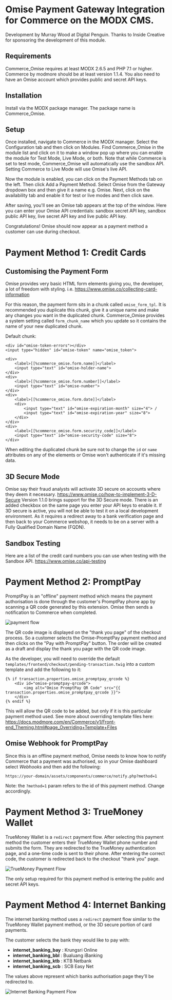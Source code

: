 Omise Payment Gateway Integration for Commerce on the MODX CMS.
=
Development by Murray Wood at Digital Penguin. Thanks to Inside Creative for sponsoring the development of this module.

Requirements
-
Commerce_Omise requires at least MODX 2.6.5 and PHP 7.1 or higher. Commerce by modmore should be at least version 1.1.4. You also need to have an Omise account which provides public and secret API keys.

Installation
-
Install via the MODX package manager. The package name is Commerce_Omise.

Setup
-
Once installed, navigate to Commerce in the MODX manager. Select the Configuration tab and then click on Modules. Find Commerce_Omise in the module list and click on it to make a window pop up where you can enable the module for Test Mode, Live Mode, or both. Note that while Commerce is set to test mode, Commerce_Omise will automatically use the sandbox API. Setting Commerce to Live Mode will use Omise's live API.

Now the module is enabled, you can click on the Payment Methods tab on the left. Then click Add a Payment Method. Select Omise from the Gateway dropdown box and then give it a name e.g. Omise. Next, click on the availability tab and enable it for test or live modes and then click save.

After saving, you'll see an Omise tab appears at the top of the window. Here you can enter your Omise API credentials: sandbox secret API key, sandbox public API key, live secret API key and live public API key.

Congratulations! Omise should now appear as a payment method a customer can use during checkout.

Payment Method 1: Credit Cards
==

Customising the Payment Form
-
Omise provides very basic HTML form elements giving you, the developer, a lot of freedom with styling. 
i.e. https://www.omise.co/collecting-card-information

For this reason, the payment form sits in a chunk called `omise_form_tpl`. It is recommended you duplicate this chunk, give it a unique name and make any changes you want in the duplicated chunk. 
Commerce_Omise provides a system setting called `form_chunk_name` which you update so it contains the name of your new duplicated chunk.

Default chunk:
```
<div id="omise-token-errors"></div>
<input type="hidden" id="omise-token" name="omise_token">

<div>
    <label>[[%commerce_omise.form.name]]</label>
    <input type="text" id="omise-holder-name">
</div>
<div>
    <label>[[%commerce_omise.form.number]]</label>
    <input type="text" id="omise-number">
</div>
<div>
    <label>[[%commerce_omise.form.date]]</label>
    <div>
        <input type="text" id="omise-expiration-month" size="4"> /
        <input type="text" id="omise-expiration-year" size="8">
    </div>
</div>
<div>
    <label>[[%commerce_omise.form.security_code]]</label>
    <input type="text" id="omise-security-code" size="8">
</div>
```

When editing the duplicated chunk be sure not to change the `id` or `name` attributes on any of the elements or Omise won't authenticate if it's missing data.

3D Secure Mode
-
Omise say their fraud analysts will activate 3D secure on accounts where they deem it necessary.
https://www.omise.co/how-to-implement-3-D-Secure
Version 1.1.0 brings support for the 3D Secure mode. There is an added checkbox on the same page
you enter your API keys to enable it.
If 3D secure is active, you will not be able to test it on a local development environment. As it 
requires a redirect away to a bank verification page and then back to your Commerce webshop, it 
needs to be on a server with a Fully Qualified Domain Name (FQDN). 

Sandbox Testing
-
Here are a list of the credit card numbers you can use when testing with the Sandbox API.
https://www.omise.co/api-testing


Payment Method 2: PromptPay
==

PromptPay is an "offline" payment method which means the payment authorisation is done through the customer's PromptPay 
phone app by scanning a QR code generated by this extension. Omise then sends a notification to Commerce when completed.

![payment flow](https://cdn.omise.co/assets/screenshots/articles/2017-11-02/promptpay/payment_flow_desktop.png)

The QR code image is displayed on the "thank you page" of the checkout process. So a customer selects the Omise-PromptPay 
payment method and then clicks on the "Pay with PromptPay" button. The order will be created as a draft and
display the thank you page with the QR code image.  

As the developer, you will need to override the default `templates/frontend/checkout/pending-transaction.twig` into a custom template and 
add the following to it:
```
{% if transaction.properties.omise_promptpay_qrcode %}
    <div id="omise-promptpay-qrcode">
        <img alt="Omise PromptPay QR Code" src="{{ transaction.properties.omise_promptpay_qrcode }}">
    </div>
{% endif %}
```
This will allow the QR code to be added, but only if it is this particular payment method used.
See more about overriding template files here: https://docs.modmore.com/en/Commerce/v1/Front-end_Theming.html#page_Overriding+Template+Files

Omise Webhook for PromptPay
--

Since this is an offline payment method, Omise needs to know how to notify Commerce that a payment was authorised, so in your Omise dashboard select
*Webhooks* and then add the following:
```
https://your-domain/assets/components/commerce/notify.php?method=1
```
Note: the `?method=1` param refers to the id of this payment method. Change accordingly.

Payment Method 3: TrueMoney Wallet
==

TrueMoney Wallet is a `redirect` payment flow. After selecting this payment method the customer enters their
TrueMoney Wallet phone number and submits the form. They are redirected to the TrueMoney authentication page, 
and a one-time code is sent to their phone.
After entering the correct code, the customer is redirected back to the checkout "thank you" page.

![TrueMoney Payment Flow](https://cdn.omise.co/assets/screenshots/articles/2017-11-02/truemoney/payment_flow.png)

The only setup required for this payment method is entering the public and secret API keys.

Payment Method 4: Internet Banking
==

The internet banking method uses a `redirect` payment flow similar to the TrueMoney Wallet payment method, or the 
3D secure portion of card payments. 

The customer selects the bank they would like to pay with:
- **internet_banking_bay** : Krungsri Online
- **internet_banking_bbl** : Bualuang iBanking
- **internet_banking_ktb** : KTB Netbank
- **internet_banking_scb** : SCB Easy Net

The values above represent which banks authorisation page they'll be redirected to.

![Internet Banking Payment Flow](https://omise-cdn.s3.amazonaws.com/assets/screenshots/internet-banking/Step%202.jpg)